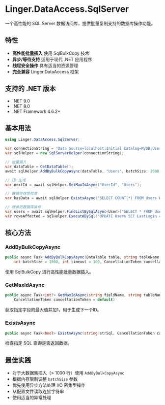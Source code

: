 # Linger.DataAccess.SqlServer

一个高性能的 SQL Server 数据访问库，提供批量复制支持的数据库操作功能。

## 特性

- **高性能批量插入** 使用 SqlBulkCopy 技术
- **异步/等待支持** 适用于现代 .NET 应用程序  
- **线程安全操作** 具有适当的资源管理
- **完全兼容** Linger.DataAccess 框架

## 支持的 .NET 版本

- .NET 9.0
- .NET 8.0  
- .NET Framework 4.6.2+

## 基本用法

```csharp
using Linger.DataAccess.SqlServer;

var connectionString = "Data Source=localhost;Initial Catalog=MyDB;User ID=xxxx;Password=xxxx;TrustServerCertificate=true";
var sqlHelper = new SqlServerHelper(connectionString);

// 批量插入
var dataTable = GetDataTable();
await sqlHelper.AddByBulkCopyAsync(dataTable, "Users", batchSize: 2000, timeout: 120);

// ID 生成
var nextId = await sqlHelper.GetMaxIdAsync("UserId", "Users");

// 数据存在性检查
var hasData = await sqlHelper.ExistsAsync("SELECT COUNT(*) FROM Users WHERE Age > 18");

// 继承的数据库操作
var users = await sqlHelper.FindListBySqlAsync<User>("SELECT * FROM Users WHERE IsActive = 1");
var rowsAffected = sqlHelper.ExecuteBySql("UPDATE Users SET LastLogin = GETDATE() WHERE UserId = 1");
```

## 核心方法

### AddByBulkCopyAsync
```csharp
public async Task AddByBulkCopyAsync(DataTable table, string tableName, 
    int batchSize = 1000, int timeout = 100, CancellationToken cancellationToken = default)
```
使用 SqlBulkCopy 进行高性能批量数据插入。

### GetMaxIdAsync
```csharp
public async Task<int?> GetMaxIdAsync(string fieldName, string tableName, 
    CancellationToken cancellationToken = default)
```
获取指定字段的最大值并加1，用于生成下一个ID。

### ExistsAsync
```csharp
public async Task<bool> ExistsAsync(string strSql, CancellationToken cancellationToken = default)
```
检查指定 SQL 查询是否返回数据。

## 最佳实践

- 对于大数据集插入（> 1000 行）使用 `AddByBulkCopyAsync`
- 根据内存限制调整 `batchSize` 参数
- 优先使用异步方法处理 I/O 密集型操作
- 从配置文件读取连接字符串
- 使用适当的异常处理
